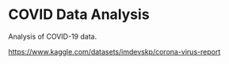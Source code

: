 # COVID Data Analysis
Analysis of COVID-19 data.

https://www.kaggle.com/datasets/imdevskp/corona-virus-report
